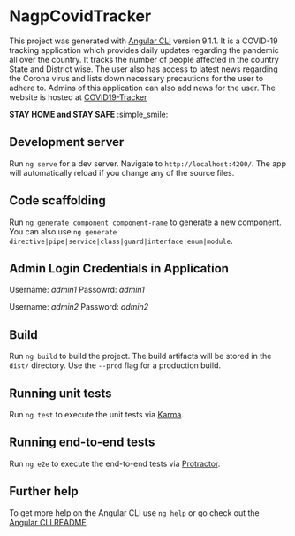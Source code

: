 # NagpCovidTracker

This project was generated with [Angular CLI](https://github.com/angular/angular-cli) version 9.1.1.
It is a COVID-19 tracking application which provides daily updates regarding the pandemic all over the country.
It tracks the number of people affected in the country State and District wise. The user also has access to latest news regarding the
Corona virus and lists down necessary precautions for the user to adhere to. Admins of this application can also add news for the user.
The website is hosted at [COVID19-Tracker](http://nagp-divesh-covidtracker.surge.sh)

**STAY HOME and STAY SAFE** :simple_smile:

## Development server

Run `ng serve` for a dev server. Navigate to `http://localhost:4200/`. The app will automatically reload if you change any of the source files.

## Code scaffolding

Run `ng generate component component-name` to generate a new component. You can also use `ng generate directive|pipe|service|class|guard|interface|enum|module`.

## Admin Login Credentials in Application
Username: *admin1*
Passowrd: *admin1*

Username: *admin2*
Password: *admin2*

## Build

Run `ng build` to build the project. The build artifacts will be stored in the `dist/` directory. Use the `--prod` flag for a production build.

## Running unit tests

Run `ng test` to execute the unit tests via [Karma](https://karma-runner.github.io).

## Running end-to-end tests

Run `ng e2e` to execute the end-to-end tests via [Protractor](http://www.protractortest.org/).

## Further help

To get more help on the Angular CLI use `ng help` or go check out the [Angular CLI README](https://github.com/angular/angular-cli/blob/master/README.md).
